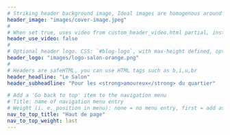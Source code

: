```yaml
---
# Striking header background image, Ideal images are homogenous around the centre and contrasting to the text. Non-ideal images can use `title_guard`
header_image: "images/cover-image.jpeg"
#
# When set true, uses video from custom_header_video.html partial, instead of header_image
header_use_video: false
#
# Optional header logo. CSS: `#blog-logo`, with max-height defined, optimize to prevent scaling
header_logo: "images/logo-salon-orange.png"
#
# Headers are safeHTML, you can use HTML tags such as b,i,u,br
header_headline: "Le Salon"
header_subheadline: "Pour les <strong>amoureux</strong> du quartier"

# Add a 'Go back to top' item to the navigation menu
# Title: name of navigation menu entry
# Weight (i. e. position in menu): none = no menu entry, first = add as first entry, last = ad as last entry
nav_to_top_title: "Haut de page"
nav_to_top_weight: last
---
```

